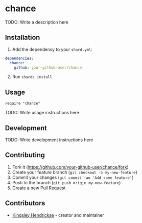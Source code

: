 # chance

TODO: Write a description here

## Installation

1. Add the dependency to your `shard.yml`:
```yaml
dependencies:
  chance:
    github: your-github-user/chance
```
2. Run `shards install`

## Usage

```crystal
require "chance"
```

TODO: Write usage instructions here

## Development

TODO: Write development instructions here

## Contributing

1. Fork it (<https://github.com/your-github-user/chance/fork>)
2. Create your feature branch (`git checkout -b my-new-feature`)
3. Commit your changes (`git commit -am 'Add some feature'`)
4. Push to the branch (`git push origin my-new-feature`)
5. Create a new Pull Request

## Contributors

- [Kingsley Hendrickse](https://github.com/your-github-user) - creator and maintainer
